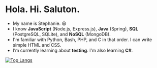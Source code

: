 # Hola. Hi. Saluton.

- My name is Stephanie. :smiley:
- I know **JavaScript** (Node.js, Express.js), **Java** (Spring), **SQL** (PostgreSQL, SQLite), and **NoSQL** (MongoDB). 
- I'm familiar with Python, Bash, PHP, and C in that order. I can write simple HTML and CSS.
- I’m currently learning about **testing**. I'm also learning **C#**.

[![Top Langs](https://github-readme-stats.vercel.app/api/top-langs/?username=spenalozacortes&exclude_repo=add-automated-tests-off-platform-project,try-github-CLI-off-platform-project,practice-rebase-off-platform-project,boilerplate-npm)](https://github.com/anuraghazra/github-readme-stats)
